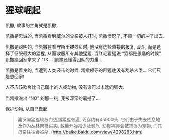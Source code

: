 # 猩球崛起

凯撒, 故事的主角就是凯撒.

凯撒是忠诚的, 当凯撒看到威尔的父亲被人打时, 凯撒愤怒了, 不顾一切的冲了出去.

凯撒是聪明的, 当凯撒在看守所里被欺负时, 他没有选择直接的报复, 殴斗, 而是选择了征服最大的猩猩, 从而收服所有其他猩猩. 当红毛猩猩说 “猿都是愚蠢的时候”, 凯撒跑回家拿来了 113 … 凯撒还懂得团队的力量…

凯撒是善良的, 当遭到人类袭击的时候, 凯撒领导的群猩也没有乱杀人类… 它们只是想回家!

人不应该欺负比自己弱小的人或动物, 没有谁可以永远的强大.

当凯撒说出 “NO” 的那一刻, 我被深深的震撼了…

保护动物, 从自己做起.

> 婆罗洲猩猩较苏门达腊猩猩普遍, 现存约有45000头. 它们由于失去栖息地及作为丛林肉被买卖, 数量开始减少及濒危. 幼猩猩亦会被捕捉为宠物, 而其母亲往往会被杀. (<http://baike.baidu.com/view/4298283.htm>)
